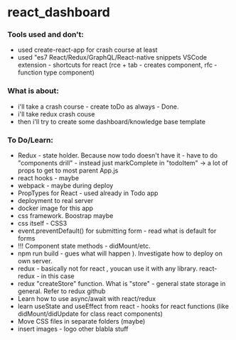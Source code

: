 # react_dashboard



### Tools used and don't:
- used create-react-app for crash course at least
- used "es7 React/Redux/GraphQL/React-native snippets VSCode extension - shortcuts for react (rce + tab - creates component, rfc - function type component)

### What is about: 
- i'll take a crash course - create toDo as always - Done.
- i'll take redux crash couse 
- then i'll try to create some dashboard/knowledge base template


### To Do/Learn:
- Redux - state holder. Because now todo doesn't have it - have to do "components drill" - instead just markComplete in "todoItem" -> a lot of props to get to most parent App.js
- react hooks - maybe
- webpack - maybe during deploy
- PropTypes for React - used already in Todo app
- deployment to real server 
- docker image for this app
- css framework. Boostrap maybe
- css itself - CSS3
- event.preventDefault() for submitting form - read what is default for forms
- !!! Component state methods - didMount/etc.
- npm run build - gues what will happen ). Investigate how to deploy on own server. 
- redux - basically not for react , youcan use it with any library. react-redux - in this case
- redux "createStore" function. What is "store" - general state storage in general. Refer to redux github
- Learn how to use async/await with react/redux
- learn useState and useEffect from react - hooks for react functions (like didMount/didUpdate for class react components)
- Move CSS files in separate folders (maybe)
- insert images - logo other blabla stuff
